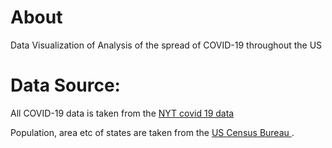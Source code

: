 # About 
Data Visualization of Analysis of the spread of COVID-19 throughout the US

# Data Source:
All COVID-19 data is taken from the <a href="https://github.com/nytimes/covid-19-data"> NYT covid 19 data </a>

Population, area etc of states are taken from the <a href= "https://data.census.gov/cedsci/"> US Census Bureau </a>.


 